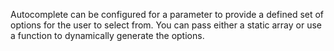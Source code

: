 Autocomplete can be configured for a parameter to provide a defined set of options for the user to select from. You can pass either a static array or use a function to dynamically generate the options.
